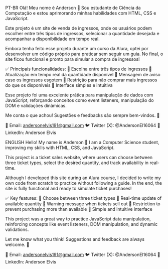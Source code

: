 PT-BR
Olá! Meu nome é Anderson 👋
Sou estudante de Ciência da Computação e estou aprimorando minhas habilidades com HTML, CSS e JavaScript.

Este projeto é um site de venda de ingressos, onde os usuários podem escolher entre três tipos de ingressos, selecionar a quantidade desejada e acompanhar a disponibilidade em tempo real.

Embora tenha feito esse projeto durante um curso da Alura, optei por desenvolver um código próprio para praticar sem seguir um guia. No final, o site ficou funcional e pronto para simular a compra de ingressos!

✅ Principais funcionalidades:
🔹 Escolha entre três tipos de ingressos
🔹 Atualização em tempo real da quantidade disponível
🔹 Mensagem de aviso caso os ingressos esgotem
🔹 Restrição para não comprar mais ingressos do que os disponíveis
🔹 Interface simples e intuitiva

Esse projeto foi uma excelente prática para manipulação de dados com JavaScript, reforçando conceitos como event listeners, manipulação do DOM e validações dinâmicas.

Me conta o que achou! Sugestões e feedbacks são sempre bem-vindos. 🚀

📧 Email: andersonelvis191@gmail.com
🐦 Twitter (X): @AndersonEl16064
🔗 LinkedIn: Anderson Elvis

ENGLISH
Hello! My name is Anderson 👋
I am a Computer Science student, improving my skills with HTML, CSS, and JavaScript.

This project is a ticket sales website, where users can choose between three ticket types, select the desired quantity, and track availability in real-time.

Although I developed this site during an Alura course, I decided to write my own code from scratch to practice without following a guide. In the end, the site is fully functional and ready to simulate ticket purchases!

✅ Key features:
🔹 Choose between three ticket types
🔹 Real-time update of available quantity
🔹 Warning message when tickets sell out
🔹 Restriction to prevent purchasing more than available
🔹 Simple and intuitive interface

This project was a great way to practice JavaScript data manipulation, reinforcing concepts like event listeners, DOM manipulation, and dynamic validations.

Let me know what you think! Suggestions and feedback are always welcome. 🚀

📧 Email: andersonelvis191@gmail.com
🐦 Twitter (X): @AndersonEl16064
🔗 LinkedIn: Anderson Elvis
